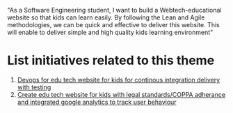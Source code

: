 "As a Software Engineering student, I want to build a Webtech-educational website so that kids can learn easily. By following the Lean and Agile methodologies, we can be quick and effective to deliver this website. This will enable to deliver simple and high quality kids learning environment"



# List initiatives related to this theme
1. [Devops for edu tech website for kids for continous integration delivery with testing](initiatives/initiative_template1.md)
2. [Create edu tech website for kids with legal standards/COPPA adherance and integrated google analytics to track user behaviour](initiatives/initiative_template.md)
